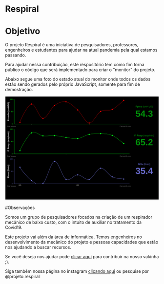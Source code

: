 # Respiral

<h1>Objetivo</h1>

<p>O projeto Respiral é uma iniciativa de pesquisadores, professores, engenheiros e estudantes para ajudar na atual 
pandemia pela qual estamos passando.</p>

<p>Para ajudar nessa contribuição, este respositório tem como fim torna público o código que será implementado para 
criar o "monitor" do projeto.</p>

<p>Abaixo segue uma foto do estado atual do monitor onde todos os dados estão sendo gerados pelo próprio JavaScript, somente
para fim de demostração.</p>

<img src="respiral.png"/>

#Observações
<p> Somos um grupo de pesquisadores focados na criação de um respirador mecânico de baixo custo, 
com o intuito de auxiliar no tratamento da Covid19.</p>

<p> Este projeto vai além da área de informática. Temos engenheiros no desenvolvimento da mecânico do projeto e pessoas 
capacidades que estão nos ajudando a buscar recursos. </p>

<p>Se você deseja nos ajudar pode  
<a href="https://www.vakinha.com.br/vaquinha/respiral-respirador-pulmonar?utm_campaign=new_contribution_whatsapp&utm_content=976125&utm_medium=email&utm_source=VKTransacional">clicar aqui</a> 
para contribuir na nosso vakinha ;).
</p>

<p>Siga também nossa página no instagram <a href="https://www.instagram.com/projeto.respiral/"> clicando aqui</a>
ou pesquise por @projeto.respiral
</p>
